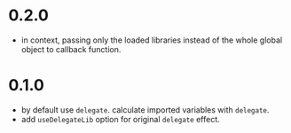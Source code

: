 # 0.2.0

 - in context, passing only the loaded libraries instead of the whole global object to callback function.


# 0.1.0

 - by default use `delegate`. calculate imported variables with `delegate`.
 - add `useDelegateLib` option for original `delegate` effect.
